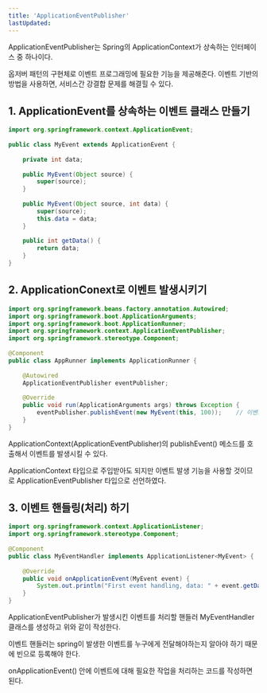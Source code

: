 ```yaml
---
title: 'ApplicationEventPublisher'
lastUpdated: 
---
```


ApplicationEventPublisher는 Spring의 ApplicationContext가 상속하는 인터페이스 중 하나이다.

옵저버 패턴의 구현체로 이벤트 프로그래밍에 필요한 기능을 제공해준다. 이벤트 기반의 방법을 사용하면, 서비스간 강결합 문제를 해결힐 수 있다.

## 1. ApplicationEvent를 상속하는 이벤트 클래스 만들기

```java
import org.springframework.context.ApplicationEvent;
 
public class MyEvent extends ApplicationEvent {
 
    private int data;
 
    public MyEvent(Object source) {
        super(source);
    }
 
    public MyEvent(Object source, int data) {
        super(source);
        this.data = data;
    }
 
    public int getData() {
        return data;
    }
}
```

## 2. ApplicationConext로 이벤트 발생시키기

```java
import org.springframework.beans.factory.annotation.Autowired;
import org.springframework.boot.ApplicationArguments;
import org.springframework.boot.ApplicationRunner;
import org.springframework.context.ApplicationEventPublisher;
import org.springframework.stereotype.Component;
 
@Component
public class AppRunner implements ApplicationRunner {
 
    @Autowired
    ApplicationEventPublisher eventPublisher;
 
    @Override
    public void run(ApplicationArguments args) throws Exception {
        eventPublisher.publishEvent(new MyEvent(this, 100));    // 이벤트 발생시키기
    }
}
```

ApplicationContext(ApplicationEventPublisher)의 publishEvent() 메소드를 호출해서 이벤트를 발생시킬 수 있다.

ApplicationContext 타입으로 주입받아도 되지만 이벤트 발생 기능을 사용할 것이므로 ApplicationEventPublisher 타입으로 선언하였다.

## 3. 이벤트 핸들링(처리) 하기

```java
import org.springframework.context.ApplicationListener;
import org.springframework.stereotype.Component;
 
@Component
public class MyEventHandler implements ApplicationListener<MyEvent> {
    
    @Override
    public void onApplicationEvent(MyEvent event) {
        System.out.println("First event handling, data: " + event.getData());
    }
}
```

ApplicationEventPublisher가 발생시킨 이벤트를 처리할 핸들러 MyEventHandler 클래스를 생성하고 위와 같이 작성한다.

이벤트 핸들러는 spring이 발생한 이벤트를 누구에게 전달해야하는지 알아야 하기 때문에 빈으로 등록해야 한다.

onApplicationEvent() 안에 이벤트에 대해 필요한 작업을 처리하는 코드를 작성하면 된다.